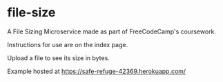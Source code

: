 # file-size
A File Sizing Microservice made as part of FreeCodeCamp's coursework.

Instructions for use are on the index page.

Upload a file to see its size in bytes.

Example hosted at https://safe-refuge-42369.herokuapp.com/